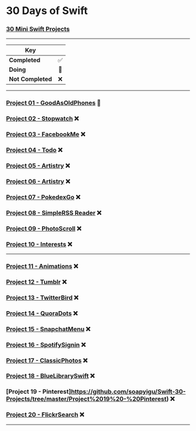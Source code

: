 # 30 Days of Swift
### [30 Mini Swift Projects](https://github.com/soapyigu/Swift-30-Projects)


---

| Key               |                       |
| ----------------- |:---------------------:|
| __Completed__     |  :white_check_mark:   |
| __Doing__         |  :large_blue_circle:  |
| __Not Completed__ | :x:                   |

---


### [Project 01 - GoodAsOldPhones](https://github.com/soapyigu/Swift-30-Projects/tree/master/Project%2001%20-%20GoodAsOldPhones)  :large_blue_circle:

### [Project 02 - Stopwatch](https://github.com/soapyigu/Swift-30-Projects/tree/master/Project%2002%20-%20Stopwatch) :x:

### [Project 03 - FacebookMe](https://github.com/soapyigu/Swift-30-Projects/tree/master/Project%2003%20-%20FacebookMe) :x:

### [Project 04 - Todo](https://github.com/soapyigu/Swift-30-Projects/tree/master/Project%2003%20-%20FacebookMe) :x:

### [Project 05 - Artistry](https://github.com/soapyigu/Swift-30-Projects/tree/master/Project%2003%20-%20FacebookMe) :x:

### [Project 06 - Artistry](https://github.com/soapyigu/Swift-30-Projects/tree/master/Project%2003%20-%20FacebookMe) :x:

### [Project 07 - PokedexGo](https://github.com/soapyigu/Swift-30-Projects/tree/master/Project%2007%20-%20PokedexGo) :x:

### [Project 08 - SimpleRSS Reader](https://github.com/soapyigu/Swift-30-Projects/tree/master/Project%2008%20-%20SimpleRSSReader) :x:

### [Project 09 - PhotoScroll](https://github.com/soapyigu/Swift-30-Projects/tree/master/Project%2009%20-%20PhotoScroll) :x:

### [Project 10 - Interests](https://github.com/soapyigu/Swift-30-Projects/tree/master/Project%2010%20-%20Interests) :x:

---

### [Project 11 - Animations](https://github.com/soapyigu/Swift-30-Projects/tree/master/Project%2011%20-%20Animations) :x:

### [Project 12 - Tumblr](https://github.com/soapyigu/Swift-30-Projects/tree/master/Project%2012%20-%20Tumblr) :x:

### [Project 13 - TwitterBird](https://github.com/soapyigu/Swift-30-Projects/tree/master/Project%2013%20-%20TwitterBird) :x:

### [Project 14 - QuoraDots](https://github.com/soapyigu/Swift-30-Projects/tree/master/Project%2014%20-%20QuoraDots) :x:

### [Project 15 - SnapchatMenu](https://github.com/soapyigu/Swift-30-Projects/tree/master/Project%2015%20-%20SnapchatMenu) :x:

### [Project 16 - SpotifySignin](https://github.com/soapyigu/Swift-30-Projects/tree/master/Project%2016%20-%20SpotifySignIn) :x:

### [Project 17 - ClassicPhotos](https://github.com/soapyigu/Swift-30-Projects/tree/master/Project%2017%20-%20ClassicPhotos) :x:

### [Project 18 - BlueLibrarySwift](https://github.com/soapyigu/Swift-30-Projects/tree/master/Project%2018%20-%20BlueLibrarySwift) :x:

### [Project 19 - Pinterest]https://github.com/soapyigu/Swift-30-Projects/tree/master/Project%2019%20-%20Pinterest) :x:

### [Project 20 - FlickrSearch](https://github.com/soapyigu/Swift-30-Projects/tree/master/Project%2020%20-%20FlickrSearch) :x:

---

